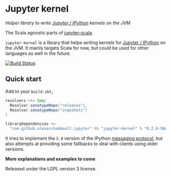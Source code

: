 # Jupyter kernel

*Helper library to write [Jupyter / IPython](http://ipython.org/) kernels on the JVM*

The Scala agnostic parts of [jupyter-scala](https://github.com/alexarchambault/jupyter-scala.git).

`jupyter-kernel` is a library that helps writing kernels for
[Jupyter / IPython](http://ipython.org/) on the JVM.
It mainly targets Scala for now, but could be used for other
languages as well in the future.

[![Build Status](https://travis-ci.org/alexarchambault/jupyter-kernel.svg?branch=master)](https://travis-ci.org/alexarchambault/jupyter-kernel)

## Quick start

Add to your `build.sbt`,
```scala
resolvers ++= Seq(
  Resolver.sonatypeRepo("releases"),
  Resolver.sonatypeRepo("snapshots")
)

libraryDependencies +=
  "com.github.alexarchambault.jupyter" %% "jupyter-kernel" % "0.2.0-SNAPSHOT"
```


It tries to implement the `5.0` version of the IPython
[messaging protocol](http://ipython.org/ipython-doc/dev/development/messaging.html),
but also attempts at providing some fallbacks to deal with clients
using older versions.

**More explanations and examples to come**

Released under the LGPL version 3 license.
